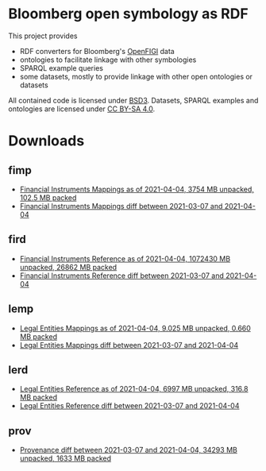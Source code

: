 Bloomberg open symbology as RDF
===============================

This project provides

- RDF converters for Bloomberg's [OpenFIGI][1] data
- ontologies to facilitate linkage with other symbologies
- SPARQL example queries
- some datasets, mostly to provide linkage with other open ontologies or datasets

All contained code is licensed under [BSD3][2].  Datasets, SPARQL examples and
ontologies are licensed under [CC BY-SA 4.0][3].


Downloads
=========

fimp
----

- [Financial Instruments Mappings as of 2021-04-04, 3754 MB unpacked, 102.5 MB packed](https://yadi.sk/d/H1JdWpgJq377fw)
- [Financial Instruments Mappings diff between 2021-03-07 and 2021-04-04](https://yadi.sk/d/lya2e8JqADy_qg)

fird
----

- [Financial Instruments Reference as of 2021-04-04, 1072430 MB unpacked, 26862 MB packed](https://yadi.sk/d/2TOLGoVfyuth6Q)
- [Financial Instruments Reference diff between 2021-03-07 and 2021-04-04](https://yadi.sk/d/O3cb_C-SN-iHfw)

lemp
----

- [Legal Entities Mappings as of 2021-04-04, 9.025 MB unpacked, 0.660 MB packed](https://yadi.sk/d/ICEJcyPGLxqqxA)
- [Legal Entities Mappings diff between 2021-03-07 and 2021-04-04](https://yadi.sk/d/seFIe8xY-fDcDQ)

lerd
----

- [Legal Entities Reference as of 2021-04-04, 6997 MB unpacked, 316.8 MB packed](https://yadi.sk/d/oPazlKBs7OARzg)
- [Legal Entities Reference diff between 2021-03-07 and 2021-04-04](https://yadi.sk/d/h9FXDDxdf-Btfg)

prov
----
- [Provenance diff between 2021-03-07 and 2021-04-04, 34293 MB unpacked, 1633 MB packed](https://yadi.sk/d/Mc0TOBf5X8o8dQ)


  [1]: http://openfigi.com/
  [2]: http://opensource.org/licenses/BSD-3-Clause
  [3]: http://creativecommons.org/licenses/by-sa/4.0/
  [4]: http://datahub.io/dataset/figi
